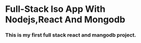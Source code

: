 # Full-Stack Iso App With Nodejs,React And Mongodb
### This is my first full stack react and mangodb project.
